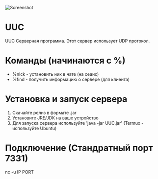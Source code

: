 ![Screenshot](https://github.com/qbaddev/uuc/raw/master/image.png)

# UUC
UUC Серверная программа. Этот сервер использует UDP протокол.

# Команды (начинаются с %)
* %nick - установить ник в чате (на сеанс)
* %find - получить информацию о сервере (для клиента)

# Установка и запуск сервера
1. Скачайте релиз в формате .jar
2. Установите JRE/JDK на ваше устройство
3. Для запуска сервера используйте 'java -jar UUC.jar' (Termux - используйте Ubuntu)

# Подключение (Стандратный порт 7331)
nc -u IP PORT
